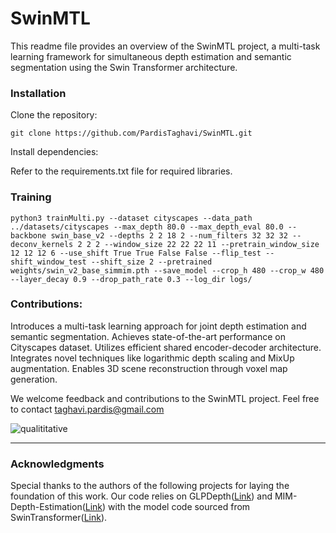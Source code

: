 # SwinMTL

This readme file provides an overview of the SwinMTL project, a multi-task learning framework for simultaneous depth estimation and semantic segmentation using the Swin Transformer architecture.


### Installation
Clone the repository: 

```git clone https://github.com/PardisTaghavi/SwinMTL.git```

Install dependencies: 

Refer to the requirements.txt file for required libraries.

### Training

```
python3 trainMulti.py --dataset cityscapes --data_path ../datasets/cityscapes --max_depth 80.0 --max_depth_eval 80.0 --backbone swin_base_v2 --depths 2 2 18 2 --num_filters 32 32 32 --deconv_kernels 2 2 2 --window_size 22 22 22 11 --pretrain_window_size 12 12 12 6 --use_shift True True False False --flip_test --shift_window_test --shift_size 2 --pretrained weights/swin_v2_base_simmim.pth --save_model --crop_h 480 --crop_w 480 --layer_decay 0.9 --drop_path_rate 0.3 --log_dir logs/
```



### Contributions:
Introduces a multi-task learning approach for joint depth estimation and semantic segmentation.
Achieves state-of-the-art performance on Cityscapes dataset.
Utilizes efficient shared encoder-decoder architecture.
Integrates novel techniques like logarithmic depth scaling and MixUp augmentation.
Enables 3D scene reconstruction through voxel map generation.

We welcome feedback and contributions to the SwinMTL project. Feel free to contact taghavi.pardis@gmail.com


![qualititative](https://github.com/PardisTaghavi/SwinMTL/blob/main/results/qualititativeResults.png)

----------------------------------------------------------------------------------------------
### Acknowledgments
Special thanks to the authors of the following projects for laying the foundation of this work.
Our code relies on GLPDepth([Link](https://github.com/vinvino02/GLPDepth)) and MIM-Depth-Estimation([Link](https://github.com/SwinTransformer/MIM-Depth-Estimation?tab=readme-ov-file)) with the model code sourced from SwinTransformer([Link](https://github.com/microsoft/Swin-Transformer)).


